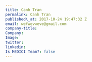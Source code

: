 ```yaml
---
title: Canh Tran
permalink: Canh Tran
published\_at: 2017-10-24 19:47:32 Z
email: wefwevweve@gmail.com
company-title: 
Company: 
Image: 
twitter: 
linkedin: 
Is MEDICI Team?: false
---
```


